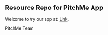 ## Resource Repo for PitchMe App

Welcome to try our app at: [Link](https://pitchmesg.com/).

PitchMe Team
